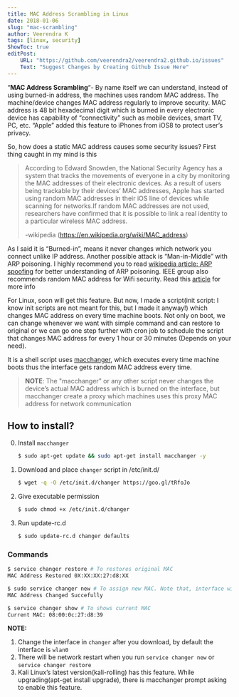 ```yaml
---
title: MAC Address Scrambling in Linux
date: 2018-01-06
slug: "mac-scrambling"
author: Veerendra K
tags: [linux, security]
ShowToc: true
editPost:
    URL: "https://github.com/veerendra2/veerendra2.github.io/issues"
    Text: "Suggest Changes by Creating Github Issue Here"
---
```


“**MAC Address Scrambling**“- By name itself we can understand, instead of using burned-in address, the machines uses random MAC address. The machine/device changes MAC address regularly to improve security.  MAC address is 48 bit hexadecimal digit which is burned in every electronic device has capability of “connectivity” such as mobile devices, smart TV, PC, etc. “Apple” added this feature to iPhones from iOS8 to protect user’s privacy.

So, how does a static MAC address causes some security issues?  First thing caught in my mind is this


> According to Edward Snowden, the National Security Agency has a system that tracks the movements of everyone in a city by monitoring the MAC addresses of their electronic devices. As a result of users being trackable by their devices’ MAC addresses, Apple has started using random MAC addresses in their iOS line of devices while scanning for networks.If random MAC addresses are not used, researchers have confirmed that it is possible to link a real identity to a particular wireless MAC address.
>
>  -wikipedia (https://en.wikipedia.org/wiki/MAC_address)

As I said it is “Burned-in”, means it never changes which network you connect unlike IP address. Another possible attack is “Man-in-Middle” with ARP poisoning. I highly recommend you to read [wikipedia article: ARP spoofing](https://en.wikipedia.org/wiki/ARP_spoofing) for better understanding of ARP poisoning.  IEEE group also recommends  random MAC address for Wifi security. Read this [article](http://www.csoonline.com/article/2945044/cyber-attacks-espionage/ieee-groups-recommends-random-mac-addresses-for-wi-fi-security.html) for more info

For Linux, soon will get this feature. But now, I made a script(init script: I know init scripts are not meant for this, but I made it anyway!) which changes MAC address on every time machine boots. Not only on boot, we can change whenever we want with simple command and can restore to original or we can go one step further with cron job to schedule the script that changes MAC address for every 1 hour or 30 minutes (Depends on your need).

It is a shell script uses [macchanger](http://manpages.ubuntu.com/manpages/xenial/man1/macchanger.1.html), which executes every time machine boots thus the interface gets random MAC address every time.

> **NOTE**: The "macchanger" or any other script never changes the device’s actual MAC address which is burned on the interface, but macchanger create a proxy which machines uses this proxy MAC address for network communication

## How to install?

0. Install `macchanger`

   ```bash
   $ sudo apt-get update && sudo apt-get install macchanger -y
   ```

1. Download and place `changer` script in /etc/init.d/

   ```bash
   $ wget -q -O /etc/init.d/changer https://goo.gl/tRfoJo
   ```
2. Give executable permission

   ```bash
   $ sudo chmod +x /etc/init.d/changer
   ```
3. Run update-rc.d

   ```bash
   $ sudo update-rc.d changer defaults
   ```
### Commands

```bash
$ service changer restore # To restores original MAC
MAC Address Restored 0X:XX:XX:27:d8:XX

$ sudo service changer new # To assign new MAC. Note that, interface will go down and up
MAC Address Changed Succefully

$ service changer show # To shows current MAC
Current MAC: 08:00:0c:27:d8:39
```

**NOTE:**
1. Change the interface in `changer` after you download, by default the interface is `wlan0`
2. There will be network restart when you run  `service changer new` or `service changer restore`
3. Kali Linux’s latest version(kali-rolling) has this feature. While upgrading(apt-get install upgrade), there is macchanger prompt asking to enable this feature.
